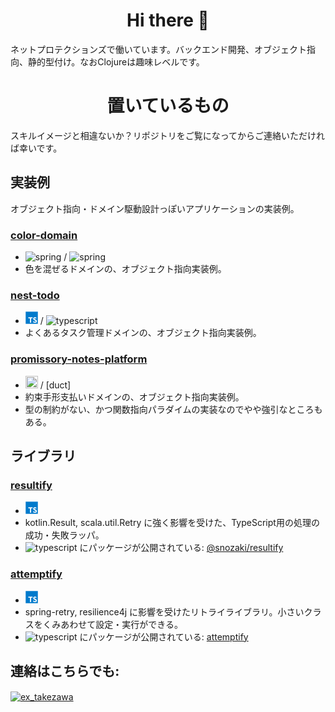 <h1 align="center"> Hi there 👋 </h1>

<!--
**simonNozaki/simonNozaki** is a ✨ _special_ ✨ repository because its `README.md` (this file) appears on your GitHub profile.

Here are some ideas to get you started:

- 🔭 I’m currently working on ...
- 🌱 I’m currently learning ...
- 👯 I’m looking to collaborate on ...
- 🤔 I’m looking for help with ...
- 💬 Ask me about ...
- 📫 How to reach me: ...
- 😄 Pronouns: ...
- ⚡ Fun fact: ...
-->

ネットプロテクションズで働いています。バックエンド開発、オブジェクト指向、静的型付け。なおClojureは趣味レベルです。

<h1 align="center"> 置いているもの </h1>
スキルイメージと相違ないか？リポジトリをご覧になってからご連絡いただければ幸いです。

## 実装例
オブジェクト指向・ドメイン駆動設計っぽいアプリケーションの実装例。

### [color-domain](https://github.com/simonNozaki/color-domain)
- <img src="https://www.vectorlogo.zone/logos/kotlinlang/kotlinlang-icon.svg" alt="spring" width="20" height="20"/> / <img src="https://www.vectorlogo.zone/logos/springio/springio-icon.svg" alt="spring" width="20" height="20"/>
- 色を混ぜるドメインの、オブジェクト指向実装例。

### [nest-todo](https://github.com/simonNozaki/nest-todo)
- <img src="https://raw.githubusercontent.com/devicons/devicon/master/icons/typescript/typescript-original.svg" alt="typescript" width="20" height="20"/> / <img src="https://www.vectorlogo.zone/logos/nestjs/nestjs-icon.svg" alt="typescript" width="20" height="20"/>
- よくあるタスク管理ドメインの、オブジェクト指向実装例。

### [promissory-notes-platform](https://github.com/simonNozaki/promissory-notes-platform)
- <img src="https://www.vectorlogo.zone/logos/clojure/clojure-icon.svg" width="20" height="20"> / [duct]
- 約束手形支払いドメインの、オブジェクト指向実装例。
- 型の制約がない、かつ関数指向パラダイムの実装なのでやや強引なところもある。


## ライブラリ

### [resultify](https://github.com/simonNozaki/resultify)
- <img src="https://raw.githubusercontent.com/devicons/devicon/master/icons/typescript/typescript-original.svg" alt="typescript" width="20" height="20"/>
- kotlin.Result, scala.util.Retry に強く影響を受けた、TypeScript用の処理の成功・失敗ラッパ。
- <img src="https://www.vectorlogo.zone/logos/npmjs/npmjs-ar21.svg" alt="typescript" width="20" height="20"/> にパッケージが公開されている: [@snozaki/resultify](https://www.npmjs.com/package/@snozaki/resultify)

### [attemptify](https://github.com/simonNozaki/attemptify)
- <img src="https://raw.githubusercontent.com/devicons/devicon/master/icons/typescript/typescript-original.svg" alt="typescript" width="20" height="20"/>
- spring-retry, resilience4j に影響を受けたリトライライブラリ。小さいクラスをくみあわせて設定・実行ができる。
- <img src="https://www.vectorlogo.zone/logos/npmjs/npmjs-ar21.svg" alt="typescript" width="20" height="20"/> にパッケージが公開されている: [attemptify](https://www.npmjs.com/package/attemptify)

<h2 align="left">連絡はこちらでも:</h3>
<p align="left">
<a href="https://twitter.com/catch_all_balls" target="blank"><img align="center" src="https://cdn.jsdelivr.net/npm/simple-icons@3.0.1/icons/twitter.svg" alt="ex_takezawa" height="30" width="40" /></a>
</p>